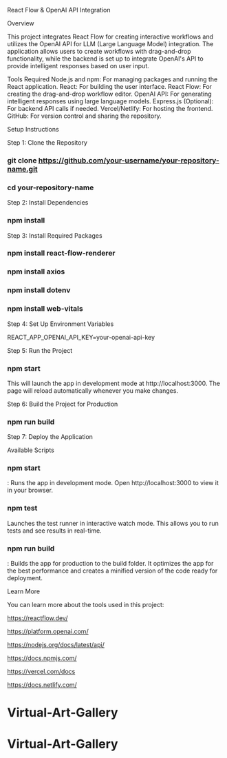React Flow & OpenAI API Integration

Overview

This project integrates React Flow for creating interactive workflows and utilizes the OpenAI API for LLM (Large Language Model) integration. The application allows users to create workflows with drag-and-drop functionality, while the backend is set up to integrate OpenAI's API to provide intelligent responses based on user input.

Tools Required
    Node.js and npm: For managing packages and running the React application.
    React: For building the user interface.
    React Flow: For creating the drag-and-drop workflow editor.
    OpenAI API: For generating intelligent responses using large language models.
    Express.js (Optional): For backend API calls if needed.
    Vercel/Netlify: For hosting the frontend.
    GitHub: For version control and sharing the repository.

Setup Instructions

Step 1: Clone the Repository

### git clone https://github.com/your-username/your-repository-name.git

### cd your-repository-name

Step 2: Install Dependencies

### npm install

Step 3: Install Required Packages
###  npm install react-flow-renderer

### npm install axios

### npm install dotenv

### npm install web-vitals

Step 4: Set Up Environment Variables

REACT_APP_OPENAI_API_KEY=your-openai-api-key

Step 5: Run the Project

### npm start

This will launch the app in development mode at http://localhost:3000. The page will reload automatically whenever you make changes.

Step 6: Build the Project for Production

### npm run build

Step 7: Deploy the Application


Available Scripts

### npm start

: Runs the app in development mode. Open http://localhost:3000 to view it in your browser.
### npm test 

Launches the test runner in interactive watch mode. This allows you to run tests and see results in real-time.

### npm run build

: Builds the app for production to the build folder. It optimizes the app for the best performance and creates a minified version of the code ready for deployment.

Learn More

You can learn more about the tools used in this project:

https://reactflow.dev/

https://platform.openai.com/

https://nodejs.org/docs/latest/api/

https://docs.npmjs.com/

https://vercel.com/docs

https://docs.netlify.com/


# Virtual-Art-Gallery
# Virtual-Art-Gallery
